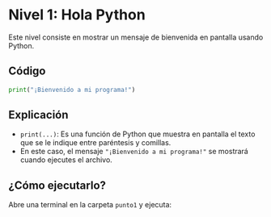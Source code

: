 # Nivel 1: Hola Python

Este nivel consiste en mostrar un mensaje de bienvenida en pantalla usando Python.

## Código

```python
print("¡Bienvenido a mi programa!")
```

## Explicación

- `print(...)`: Es una función de Python que muestra en pantalla el texto que se le indique entre paréntesis y comillas.
- En este caso, el mensaje `"¡Bienvenido a mi programa!"` se mostrará cuando ejecutes el archivo.

## ¿Cómo ejecutarlo?

Abre una terminal en la carpeta `punto1` y ejecuta:

```sh